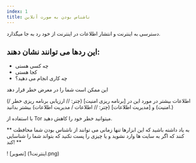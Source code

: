 ```yaml
---
index: 1
title: ناشناس بودن به صورت آنلاین
---
```

دسترسی به اینترنت و انتشار اطلاعات در اینترنت از خود رد به جا میگذارد.

## این ردها می توانند نشان دهند:

*   چه کسی هستی
*   کجا هستی
*   چه کاری انجام می دهید؟

این ممکن است شما را در معرض خطر قرار دهد

(اطلاعات بیشتر در مورد این در [برنامه ریزی امنیت] (چتر: // ارزیابی برنامه ریزی خطر / امنیت) و [مدیریت اطلاعات] (چتر: // اطلاعات / مدیریت اطلاعات) بیشتر بدانید.)

با استفاده از Tor میتوانید خطر خود را کاهش دهید.

** به یاد داشته باشید که این ابزارها تنها زمانی می توانند از ناشناس بودن شما محافظت کنند که اگر به سایت ها وارد نشوید و یا چیزی را پست نکنید که بتواند شما را شناسایی کند! **

! [تصویر] (اینترنت1.png)